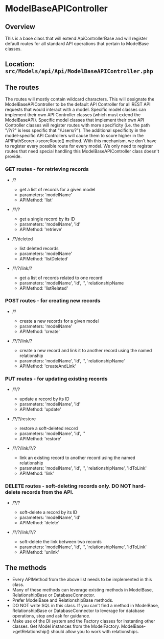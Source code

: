 # ModelBaseAPIController

## Overview
This is a base class that will extend ApiControllerBase and will register default routes for all standard API operations that pertain to ModelBase classes. 

## Location: `src/Models/api/Api/ModelBaseAPIController.php`

## The routes
The routes will mostly contain wildcard characters. This will designate the ModelBaseAPIController to be the default API Controller for all REST API requests that would interact with a model. Specific model classes can implement their own API Controller classes (which must extend the ModelBaseAPI). Specific model classes that implement their own API Controller classes will register routes with more specificity (i.e. the path "/?/?" is less specific that "/Users/?"). The additional specificity in the model-specific API Controllers will cause them to score higher in the APIPathScorer->scoreRoute() method. With this mechanism, we don't have to register every possible route for every model. We only need to register routes that need special handling this ModelBaseAPIController class doesn't provide.

### GET routes - for retrieving records
- /?
    - get a list of records for a given model
    - parameters: 'modelName'
    - APIMethod: 'list'

- /?/?
    - get a single record by its ID
    - parameters: 'modelName', 'id'
    - APIMethod: 'retrieve'

- /?/deleted
    - list deleted records
    - parameters: 'modelName'
    - APIMethod: 'listDeleted'

- /?/?/link/?
    - get a list of records related to one record
    - parameters: 'modelName', 'id', '', 'relationshipName
    - APIMethod: 'listRelated'

### POST routes - for creating new records
- /?
    - create a new records for a given model
    - parameters: 'modelName'
    - APIMethod: 'create'

- /?/?/link/?
    - create a new record and link it to another record using the named relationship
    - parameters: 'modelName', 'id', '', 'relationshipName'
    - APIMethod: 'createAndLink'

### PUT routes - for updating existing records

- /?/?
    - update a record by its ID
    - parameters: 'modelName', 'id'
    - APIMethod: 'update'

- /?/?/restore
    - restore a soft-deleted record
    - parameters: 'modelName', 'id', ''
    - APIMethod: 'restore'

- /?/?/link/?/?
    - link an existing record to another record using the named relationship
    - parameters: 'modelName', 'id', '', 'relationshipName', 'idToLink'
    - APIMethod: 'link'


### DELETE routes - soft-deleting records only. DO NOT hard-delete records from the API.
- /?/?
    - soft-delete a record by its ID
    - parameters: 'modelName', 'id'
    - APIMethod: 'delete'
    

- /?/?/link/?/?
    - soft-delete the link between two records
    - parameters: 'modelName', 'id', '', 'relationshipName', 'idToLink'
    - APIMethod: 'unlink'


## The methods
- Every APIMethod from the above list needs to be implemented in this class. 
- Many of these methods can leverage existing methods in ModelBase, RelationshipBase or DatabaseConnector.
- Prefer ModelBase and RelationshipBase methods. 
- DO NOT write SQL in this class. If you can't find a method in ModelBase, RelationshipBase or DatabaseConnector to leverage for database operations, stop and ask for guidance. 
- Make use of the DI system and the Factory classes for instanting other classes. Get Model instances from the ModelFactory. ModelBase->getRelationship() should allow you to work with relationships.